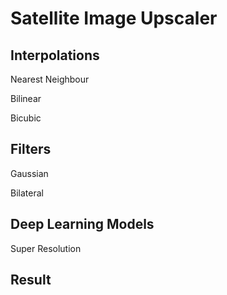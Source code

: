 # Satellite Image Upscaler

## Interpolations

Nearest Neighbour

Bilinear

Bicubic



## Filters

Gaussian

Bilateral

## Deep Learning Models

Super Resolution


## Result


